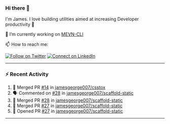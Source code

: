 ### Hi there 👋

I'm James. I love building utilities aimed at increasing Developer productivity :raised_hands: 

🔭 I’m currently working on [MEVN-CLI](https://github.com/madlabsinc/mevn-cli)

📫 How to reach me:

[![Follow on Twitter](https://img.shields.io/badge/--twitter?label=Twitter&logo=Twitter&style=social)](https://twitter.com/james_madhacks) [![Connect on LinkedIn](https://img.shields.io/badge/--linkedin?label=LinkedIn&logo=LinkedIn&style=social)](https://www.linkedin.com/in/jamesgeorge007)

---

### :zap: Recent Activity

<!--START_SECTION:activity-->
1. 🎉 Merged PR [#14](https://github.com/jamesgeorge007/csstox/pull/14) in [jamesgeorge007/csstox](https://github.com/jamesgeorge007/csstox)
2. 🗣 Commented on [#28](https://github.com/jamesgeorge007/scaffold-static/issues/28) in [jamesgeorge007/scaffold-static](https://github.com/jamesgeorge007/scaffold-static)
3. 🎉 Merged PR [#28](https://github.com/jamesgeorge007/scaffold-static/pull/28) in [jamesgeorge007/scaffold-static](https://github.com/jamesgeorge007/scaffold-static)
4. 🎉 Merged PR [#27](https://github.com/jamesgeorge007/scaffold-static/pull/27) in [jamesgeorge007/scaffold-static](https://github.com/jamesgeorge007/scaffold-static)
5. 💪 Opened PR [#27](https://github.com/jamesgeorge007/scaffold-static/pull/27) in [jamesgeorge007/scaffold-static](https://github.com/jamesgeorge007/scaffold-static)
<!--END_SECTION:activity-->

---

<!--
**jamesgeorge007/jamesgeorge007** is a ✨ _special_ ✨ repository because its `README.md` (this file) appears on your GitHub profile.

Here are some ideas to get you started:

- 🌱 I’m currently learning ...
- 👯 I’m looking to collaborate on ...
- 🤔 I’m looking for help with ...
- 💬 Ask me about ...
- 😄 Pronouns: ...
- ⚡ Fun fact: ...
-->
